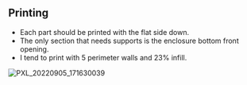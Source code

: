 ## Printing
- Each part should be printed with the flat side down.
- The only section that needs supports is the enclosure bottom front opening.
- I tend to print with 5 perimeter walls and 23% infill.

![PXL_20220905_171630039](https://user-images.githubusercontent.com/4724577/188944256-ec6396c0-d12a-4780-8760-4d1f5e6d8e13.jpg)
